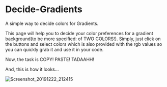 # Decide-Gradients
A simple way to decide colors for Gradients.


This page will help you to decide your color preferences for a gradient background(to be more specified: of TWO COLORS!).
 Simply, just click on the buttons and select colors which is also provided with the rgb values so you can quickly grab it and use it in your code.

Now, the task is COPY! PASTE! TADAAHH!

And, this is how it looks...





![Screenshot_20191222_212415](https://user-images.githubusercontent.com/47295558/71324170-a6b07a80-2501-11ea-99ed-c5212ba3db66.png)
